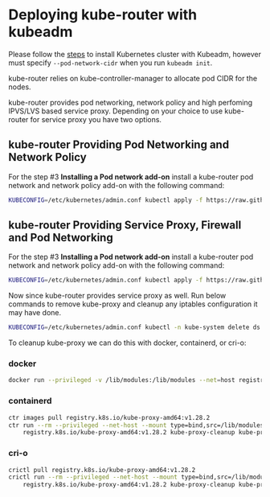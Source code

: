 # Deploying kube-router with kubeadm

Please follow the [steps](https://kubernetes.io/docs/setup/independent/create-cluster-kubeadm/) to install Kubernetes
cluster with Kubeadm, however must specify `--pod-network-cidr` when you run `kubeadm init`.

kube-router relies on kube-controller-manager to allocate pod CIDR for the nodes.

kube-router provides pod networking, network policy and high perfoming IPVS/LVS based service proxy. Depending on your
choice to use kube-router for service proxy you have two options.

## kube-router Providing Pod Networking and Network Policy

For the step #3 **Installing a Pod network add-on** install a kube-router pod network and network policy add-on with the
following command:

```sh
KUBECONFIG=/etc/kubernetes/admin.conf kubectl apply -f https://raw.githubusercontent.com/cloudnativelabs/kube-router/master/daemonset/kubeadm-kuberouter.yaml
```

## kube-router Providing Service Proxy, Firewall and Pod Networking

For the step #3 **Installing a Pod network add-on** install a kube-router pod network and network policy add-on with the
following command:

```sh
KUBECONFIG=/etc/kubernetes/admin.conf kubectl apply -f https://raw.githubusercontent.com/cloudnativelabs/kube-router/master/daemonset/kubeadm-kuberouter-all-features.yaml
```

Now since kube-router provides service proxy as well. Run below commands to remove kube-proxy and cleanup any iptables
configuration it may have done.

```sh
KUBECONFIG=/etc/kubernetes/admin.conf kubectl -n kube-system delete ds kube-proxy
```

To cleanup kube-proxy we can do this with docker, containerd, or cri-o:

### docker

```sh
docker run --privileged -v /lib/modules:/lib/modules --net=host registry.k8s.io/kube-proxy-amd64:v1.28.2 kube-proxy --cleanup
```

### containerd

```sh
ctr images pull registry.k8s.io/kube-proxy-amd64:v1.28.2
ctr run --rm --privileged --net-host --mount type=bind,src=/lib/modules,dst=/lib/modules,options=rbind:ro \
    registry.k8s.io/kube-proxy-amd64:v1.28.2 kube-proxy-cleanup kube-proxy --cleanup
```

### cri-o

```sh
crictl pull registry.k8s.io/kube-proxy-amd64:v1.28.2
crictl run --rm --privileged --net-host --mount type=bind,src=/lib/modules,dst=/lib/modules,options=rbind:ro
    registry.k8s.io/kube-proxy-amd64:v1.28.2 kube-proxy-cleanup kube-proxy --cleanup
```
